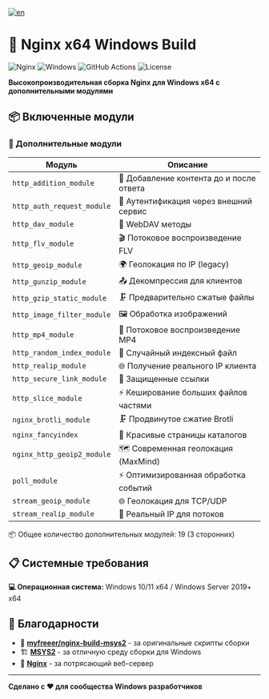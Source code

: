 [![en](https://img.shields.io/badge/lang-en-green.svg)](https://github.com/OSPanel/nginx)

# 🚀 Nginx x64 Windows Build

![Nginx](https://img.shields.io/badge/nginx-%23009639.svg?style=for-the-badge&logo=nginx&logoColor=white)
![Windows](https://img.shields.io/badge/Windows-0078D6?style=for-the-badge&logo=windows&logoColor=white)
![GitHub Actions](https://img.shields.io/badge/github%20actions-%232671E5.svg?style=for-the-badge&logo=githubactions&logoColor=white)
![License](https://img.shields.io/badge/License-BSD%202--Clause-blue.svg?style=for-the-badge)

**Высокопроизводительная сборка Nginx для Windows x64 с дополнительными модулями**

## 📦 Включенные модули

### 🚀 Дополнительные модули

| Модуль | Описание |
|--------|----------|
| `http_addition_module` | 📝 Добавление контента до и после ответа |
| `http_auth_request_module` | 🔐 Аутентификация через внешний сервис |
| `http_dav_module` | 📂 WebDAV методы |
| `http_flv_module` | 🎬 Потоковое воспроизведение FLV |
| `http_geoip_module` | 🌍 Геолокация по IP (legacy) |
| `http_gunzip_module` | 📤 Декомпрессия для клиентов |
| `http_gzip_static_module` | 🗜️ Предварительно сжатые файлы |
| `http_image_filter_module` | 🖼️ Обработка изображений |
| `http_mp4_module` | 🎥 Потоковое воспроизведение MP4 |
| `http_random_index_module` | 🎲 Случайный индексный файл |
| `http_realip_module` | 🌐 Получение реального IP клиента |
| `http_secure_link_module` | 🔗 Защищенные ссылки |
| `http_slice_module` | ⚡ Кеширование больших файлов частями |
| `nginx_brotli_module` | 🗜️ Продвинутое сжатие Brotli |
| `nginx_fancyindex` | 🎨 Красивые страницы каталогов |
| `nginx_http_geoip2_module` | 🗺️ Современная геолокация (MaxMind) |
| `poll_module` | ⚡ Оптимизированная обработка событий |
| `stream_geoip_module` | 🌐 Геолокация для TCP/UDP |
| `stream_realip_module` | 📡 Реальный IP для потоков |

📦 Общее количество дополнительных модулей: 19 (3 сторонних) 

## 📋 Системные требования

**💻 Операционная система:**  Windows 10/11 x64 / Windows Server 2019+ x64

## 🙏 Благодарности

- 💝 **[myfreeer/nginx-build-msys2](https://github.com/myfreeer/nginx-build-msys2)** - за оригинальные скрипты сборки
- 🏗️ **[MSYS2](https://www.msys2.org/)** - за отличную среду сборки для Windows
- 🌟 **[Nginx](https://nginx.org/)** - за потрясающий веб-сервер

---

**Сделано с ❤️ для сообщества Windows разработчиков**
